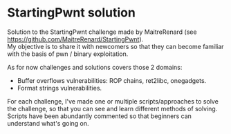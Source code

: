 # StartingPwnt solution
Solution to the StartingPwnt challenge made by MaitreRenard (see https://github.com/MaitreRenard/StartingPwnt).\
My objective is to share it with newcomers so that they can become familiar with the basis of pwn / binary exploitation.

As for now challenges and solutions covers those 2 domains:
- Buffer overflows vulnerabilities: ROP chains, ret2libc, onegadgets.
- Format strings vulnerabilities.

For each challenge, I've made one or multiple scripts/approaches to solve the challenge, so that you can see and learn different methods of solving.
Scripts have been abundantly commented so that beginners can understand what's going on. 

